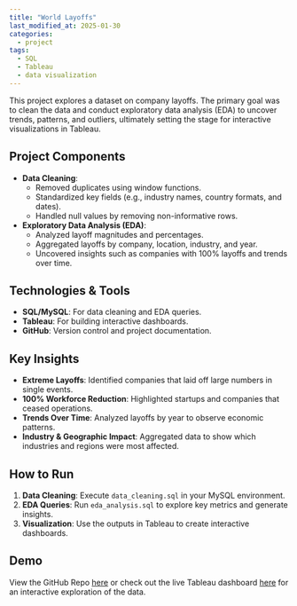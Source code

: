 ```yaml
---
title: "World Layoffs"
last_modified_at: 2025-01-30
categories:
  - project
tags:
  - SQL
  - Tableau
  - data visualization
---
```


This project explores a dataset on company layoffs. The primary goal was to clean the data and conduct exploratory data analysis (EDA) to uncover trends, patterns, and outliers, ultimately setting the stage for interactive visualizations in Tableau.

## Project Components

- **Data Cleaning**: 
  - Removed duplicates using window functions.
  - Standardized key fields (e.g., industry names, country formats, and dates).
  - Handled null values by removing non-informative rows.
- **Exploratory Data Analysis (EDA)**:
  - Analyzed layoff magnitudes and percentages.
  - Aggregated layoffs by company, location, industry, and year.
  - Uncovered insights such as companies with 100% layoffs and trends over time.

## Technologies & Tools

- **SQL/MySQL**: For data cleaning and EDA queries.
- **Tableau**: For building interactive dashboards.
- **GitHub**: Version control and project documentation.


## Key Insights

- **Extreme Layoffs**: Identified companies that laid off large numbers in single events.
- **100% Workforce Reduction**: Highlighted startups and companies that ceased operations.
- **Trends Over Time**: Analyzed layoffs by year to observe economic patterns.
- **Industry & Geographic Impact**: Aggregated data to show which industries and regions were most affected.

## How to Run

1. **Data Cleaning**: Execute `data_cleaning.sql` in your MySQL environment.
2. **EDA Queries**: Run `eda_analysis.sql` to explore key metrics and generate insights.
3. **Visualization**: Use the outputs in Tableau to create interactive dashboards.

## Demo

View the GitHub Repo [here](https://github.com/ericnbello/world-layoffs) or check out the live Tableau dashboard [here](https://public.tableau.com/app/profile/ericnbello/viz/WorldLayoffs_17382760095000/CompaniesbyCountry) for an interactive exploration of the data.